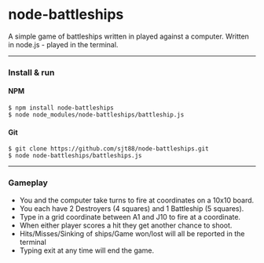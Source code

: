 # node-battleships

A simple game of battleships written in played against a computer.
Written in node.js - played in the terminal.

*****
### Install & run


#### NPM

```
$ npm install node-battleships 
$ node node_modules/node-battleships/battleship.js
```

#### Git
```
$ git clone https://github.com/sjt88/node-battleships.git
$ node node-battleships/battleships.js
```

*****
### Gameplay

- You and the computer take turns to fire at coordinates on a 10x10 board.
- You each have 2 Destroyers (4 squares) and 1 Battleship (5 squares).
- Type in a grid coordinate between A1 and J10 to fire at a coordinate.
- When either player scores a hit they get another chance to shoot.
- Hits/Misses/Sinking of ships/Game won/lost will all be reported in the terminal
- Typing exit at any time will end the game.
